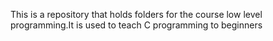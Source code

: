 This is a repository that holds folders for the course low level programming.It
is used to teach C programming to beginners
